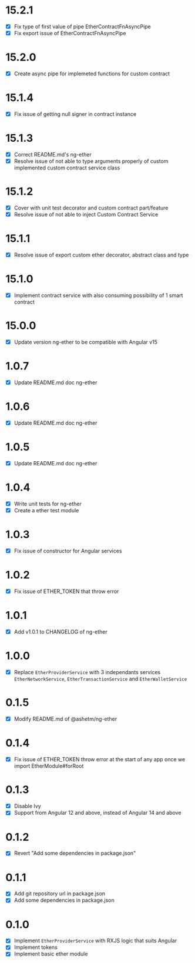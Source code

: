 # 15.2.1

- [x] Fix type of first value of pipe EtherContractFnAsyncPipe
- [x] Fix export issue of EtherContractFnAsyncPipe

# 15.2.0

- [x] Create async pipe for implemeted functions for custom contract

# 15.1.4

- [x] Fix issue of getting null signer in contract instance

# 15.1.3

- [x] Correct README.md's ng-ether
- [x] Resolve issue of not able to type arguments properly of custom implemented custom contract service class

# 15.1.2

- [x] Cover with unit test decorator and custom contract part/feature
- [x] Resolve issue of not able to inject Custom Contract Service

# 15.1.1

- [x] Resolve issue of export custom ether decorator, abstract class and type

# 15.1.0

- [x] Implement contract service with also consuming possibility of 1 smart contract

# 15.0.0

- [x] Update version ng-ether to be compatible with Angular v15

# 1.0.7

- [x] Update README.md doc ng-ether

# 1.0.6

- [x] Update README.md doc ng-ether

# 1.0.5

- [x] Update README.md doc ng-ether

# 1.0.4

- [x] Write unit tests for ng-ether
- [x] Create a ether test module

# 1.0.3

- [x] Fix issue of constructor for Angular services

# 1.0.2

- [x] Fix issue of ETHER_TOKEN that throw error

# 1.0.1

- [x] Add v1.0.1 to CHANGELOG of ng-ether

# 1.0.0

- [x] Replace ``EtherProviderService`` with 3 independants services ``EtherNetworkService``, ``EtherTransactionService`` and ``EtherWalletService``

# 0.1.5

- [x] Modify README.md of @ashetm/ng-ether

# 0.1.4

- [x] Fix issue of ETHER_TOKEN throw error at the start of any app once we import EtherModule#forRoot

# 0.1.3

- [x] Disable Ivy
- [x] Support from Angular 12 and above, instead of Angular 14 and above

# 0.1.2

- [x] Revert "Add some dependencies in package.json"

# 0.1.1

- [x] Add git repository url in package.json
- [x] Add some dependencies in package.json

# 0.1.0

- [x] Implement `EtherProviderService` with RXJS logic that suits Angular
- [x] Implement tokens
- [x] Implement basic ether module
